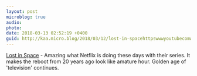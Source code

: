 ```yaml
---
layout: post
microblog: true
audio: 
photo: 
date: 2018-03-13 02:52:19 +0400
guid: http://kaa.micro.blog/2018/03/12/lost-in-spacehttpswwwyoutubecomwatchvfzmmabqqts.html
---
```

[Lost in Space](https://www.youtube.com/watch?v=fzmM0AB60QQ&t=7s) - Amazing what Netflix is doing these days with their series. It makes the reboot from 20 years ago look like amature hour. Golden age of 'television' continues.
